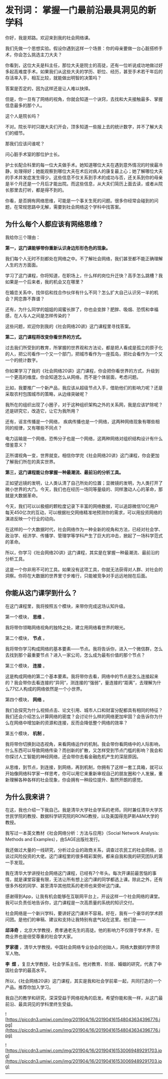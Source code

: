 # 发刊词： 掌握一门最前沿最具洞见的新学科

你好，我是郑路。欢迎来到我的社会网络课。

我们先做一个思想实验。假设你遇到这样一个场景：你的母亲要做一台心脏搭桥手术，你会怎么挑选主刀大夫？

你看到，这位大夫是科主任，那位大夫是院士的高徒，还有一位听说成功地做过好多起高难度手术。如果我们从这些大夫的学历、职位、经历，甚至手术若干年后的存活率入手，相互比较，就能做出明智的决策吗？

答案是否定的，因为这样还是让人难以抉择。

但是，你一旦有了网络的视角，你就会知道一个诀窍，去找和大夫接触最多、掌握信息最多的那个人。

这个人是院长吗？

不对。院长平时只跟大夫们开会，顶多知道一些报上去的统计数字，并不了解大夫们的细节。

那我们应该问谁呢？

问心脏手术室的那位护士长。

护士长配合科里的每一位大夫做手术。她知道哪位大夫在遇到意外情况的时侯最冷静，处理得好；她能观察到哪位大夫在术后对病人的康复最上心；她了解哪位大夫的手术并发症发生得少。这些信息不仅关系到手术的成功与否，还关系到你的母亲是半个月还是一个月后才能出院。而这些信息，从大夫们简历上面去读，或者从院长那里去打听，都是得不到的。

你看，是否拥有网络思维，可能是一个事关生死的问题。很多你经常会碰到的问题，在常规思路中无解，需要到社会网络这个学科中找答案。

## 为什么每个人都应该有网络思维？

我给你三个理由：

 **第一，这门课能够带你重新认识身边形形色色的现象。**

我们每个人无时不刻都处在网络之中。不了解社会网络，我们甚至都不能正确理解人生的方方面面。

学习了这门课程，你将知道，在职场上，什么样的岗位升迁快？高手怎么跳槽？我如果是一个后来者，我的机会又在哪里？

在婚恋关系中，找伴侣和找合作伙伴有什么不同？怎么扩大自己认识另一半的机会？网恋靠不靠谱？

还有，为什么同学的姐姐的闺蜜长胖了，你也会变胖？肥胖、吸烟、恐慌和幸福感，在人与人之间是怎样传染的？

这些问题，欢迎你到我的《社会网络20讲》这门课程里寻找答案。

 **第二，这门课程将改变你看世界的方式。**

过去我们所受到的教育，所掌握的世界观和方法论，都是把人看成是孤立的原子化的人，把公司看作一个又一个部门，把城市看作为一座孤岛，把社会看作为一个又一个的统计数字。

你如果学习了我的《社会网络20讲》这门课程，你会把你看世界的方式，升级到一个更高的维度。你会知道怎么从网络，而不是个体层面，考虑问题。

比如，我要推广一个新产品，我应该从超级节点入手，借助他们的影响力呢？还是采取农村包围城市的策略，从边缘突破呢？

我所在的组织出现了小圈子，对于这种组织架构之外的关系网，我是应该铲除呢？还是研究它，改造它，让它为我所用？

还有，谣言传播是一个网络， 疾病传播也是一个网络，这两种网络现象有哪些相同的规律，又有哪些不同点？

电力运输是一个网络，恐怖分子也是一个网络，这两种网络对组织结构设计有什么借鉴意义？

正所谓视角一变，世界就变。相信你学完《社会网络20讲》这门课程，你会更加了解我们所在的真实世界。

 **第三，这门课程能让你掌握一种最潮流、最前沿的分析工具。**

正如望远镜的发明，让人类认清了自己所处的位置；显微镜的发明，为人类打开了微小世界的大门。今天，我们也在经历一场同等量级的、同样激动人心的革命，那就是大数据革命。

今天，我们可以以极细的颗粒度记录下丰富的网络数据，可以追踪微信10亿用户每天450亿次的互动，可以根据社交网络精准地预测你的需求，可以用投资网络的演进反映一个行业的动向。

在这样的一个大数据时代，社会网络作为一种全新的视角和方法，已经对社会学、政治学、经济学、传播学、管理学等学科产生了巨大的冲击，掀起了一场科学范式的革命。

所以，你学习《社会网络20讲》这门课程，其实是在掌握一种最潮流、最前沿的分析工具。

这是一个你非用不可的工具。如果没有这项工具，你就无法获得对人群、对社会的洞察。你将在大数据的世界里寸步难行，只能被竞争对手远远地抛在后面。

## 你能从这门课学到什么？ 

在这门课程里，我将按照五个模块，来带你完成这场认知升级。

第一个模块， **思维** 。

我将带你领略网络视角的独特之处，建立用网络看世界的眼光。

第二个模块， **节点** 。

我将带你学习构成网络的基本要素——节点。我将告诉你，进入一个微信群，怎么去找到那个最重要节点？进入一家公司，怎么成为最有价值的那个节点？

第三个模块， **连接** 。

这是构成网络的第二个基本要素。我将带你去看，网络中的节点是怎么连接起来的？我会带你去看连接的“异同”，测连接的“强弱”，量连接的“距离”，去理解为什么77亿人构成的网络依然是一个小世界。

第四个模块， **网络** 。

我们会探究为什么视频点击、论文引用、城市人口和财富分配都具有相同的特征？我们还会介绍怎么计算网络的密度？会讨论什么样的网络更加牢固？会告诉你为什么在网络中增加新的资源和连接，反而会降低整个网络的效率？

第五个模块， **机制** 。

我将带你切换到动态视角，来看网络运作的机制。我会带你看网络中的人际影响，什么东西可以导致网络传染？而创新的扩散，又怎样受到节点门槛的影响？我会和你探讨人工智能的神经网络，还会带你去看金融危机产生的深层原因。

从思维，到节点，到连接，到网络，再到机制，你拥有了这样一套工具箱，就可以开始像网络科学家一样思考，你可以用它来重新审视自己的朋友圈和个人发展，重新理解各种各样的社会现象，你会拥有一种段位提升、豁然开朗的感觉。

## 为什么我来讲？

在这，我也介绍一下我自己。我是清华大学社会学系的老师。同时兼任清华大学苏世民学院的教授、数据科学研究院的RONG教授，以及美国得克萨斯A&M大学的教授。

我写过一本英文教材《社会网络分析：方法与应用》（Social Network Analysis: Methods and Examples），由SAGE出版社发行。

我还做过大量的一线研究，分析过企业的政商关系，调查过农民工的社会网络，访谈过风险投资的大佬。这门课程里的很多精彩案例，都来自我和我的研究团队的第一手发现。

我在清华大学讲授社会网络这门课程，已经有7个年头。每次开课前最苦恼的事情，就是课堂容量有限，无法让所有想上这门课的同学都选上课。除此之外，还有很多外校的同学、甚至清华其他院系的老师也来旁听这门课。

感谢得到App，让我有机会能够在互联网平台上，开设这样一个社会网络的课堂。我可以负责任地告诉你，这门课程是一次高质量的系统的知识交付。

社会网络是一个新兴学科，要讲好这门课并不容易。好在，我有一个豪华的学术顾问团。是他们的审稿、建议和支持让我特别有底气站在这里。他们是——

 **邱泽奇** ，北京大学教授，费孝通老先生的高徒。他的影响力不仅限于学术界，在商业界也是倍受尊重的社会学大家。

 **罗家德** ，清华大学教授。中国社会网络专业协会的创始人，网络大数据的学界领军人物。

 **李  煜** ，复旦大学教授，社会学系主任。他对教育、阶层、婚姻的研究，代表了中国社会学的最高水平。

所以，《社会网络20讲》这门课程，其实是我和社会学前辈一起，共同打造的一个产品。推荐你加入学习。

我自己的教学和研究，深深受益于网络视角的启发。希望你能和我一样，从这门最前沿、最具洞见的学科里终生受益。

![https://piccdn3.umiwi.com/img/201904/16/201904161548043634396776.jpg](https://piccdn3.umiwi.com/img/201904/16/201904161548043634396776.jpg)

![https://piccdn3.umiwi.com/img/201904/16/201904161530069489291703.jpg](https://piccdn3.umiwi.com/img/201904/16/201904161530069489291703.jpg)

---
